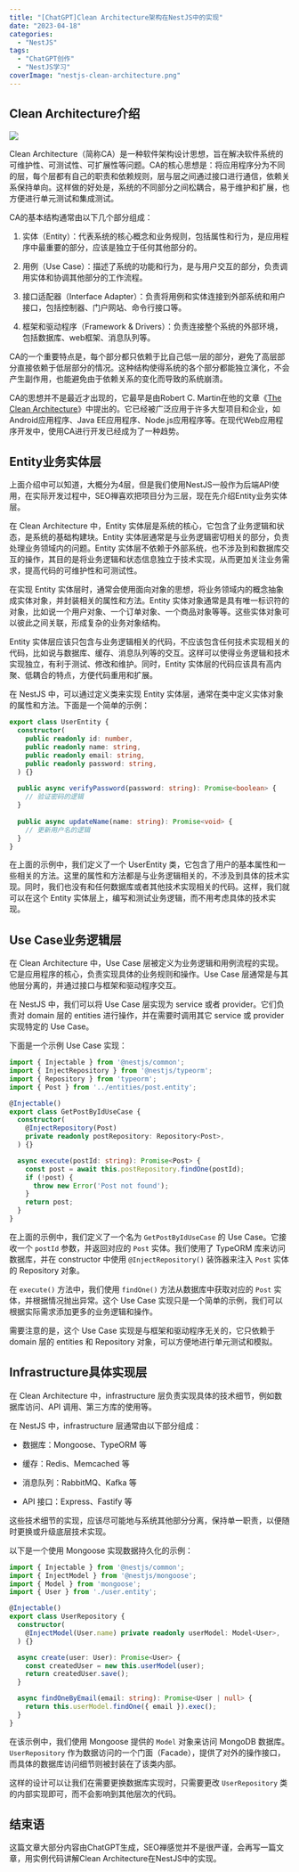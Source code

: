 ```yaml
---
title: "[ChatGPT]Clean Architecture架构在NestJS中的实现"
date: "2023-04-18"
categories: 
  - "NestJS"
tags: 
  - "ChatGPT创作"
  - "NestJS学习"
coverImage: "nestjs-clean-architecture.png"
---
```


## Clean Architecture介绍

![](images/clean-architecture.png)

Clean Architecture（简称CA）是一种软件架构设计思想，旨在解决软件系统的可维护性、可测试性、可扩展性等问题。CA的核心思想是：将应用程序分为不同的层，每个层都有自己的职责和依赖规则，层与层之间通过接口进行通信，依赖关系保持单向。这样做的好处是，系统的不同部分之间松耦合，易于维护和扩展，也方便进行单元测试和集成测试。

CA的基本结构通常由以下几个部分组成：

1. 实体（Entity）：代表系统的核心概念和业务规则，包括属性和行为，是应用程序中最重要的部分，应该是独立于任何其他部分的。

3. 用例（Use Case）：描述了系统的功能和行为，是与用户交互的部分，负责调用实体和协调其他部分的工作流程。

5. 接口适配器（Interface Adapter）：负责将用例和实体连接到外部系统和用户接口，包括控制器、门户网站、命令行接口等。

7. 框架和驱动程序（Framework & Drivers）：负责连接整个系统的外部环境，包括数据库、web框架、消息队列等。

CA的一个重要特点是，每个部分都只依赖于比自己低一层的部分，避免了高层部分直接依赖于低层部分的情况。这种结构使得系统的各个部分都能独立演化，不会产生副作用，也能避免由于依赖关系的变化而导致的系统崩溃。

CA的思想并不是最近才出现的，它最早是由Robert C. Martin在他的文章《[The Clean Architecture](https://blog.cleancoder.com/uncle-bob/2012/08/13/the-clean-architecture.html)》中提出的。它已经被广泛应用于许多大型项目和企业，如Android应用程序、Java EE应用程序、Node.js应用程序等。在现代Web应用程序开发中，使用CA进行开发已经成为了一种趋势。

## Entity业务实体层

上面介绍中可以知道，大概分为4层，但是我们使用NestJS一般作为后端API使用，在实际开发过程中，SEO禅喜欢把项目分为三层，现在先介绍Entity业务实体层。

在 Clean Architecture 中，Entity 实体层是系统的核心，它包含了业务逻辑和状态，是系统的基础构建块。Entity 实体层通常是与业务逻辑密切相关的部分，负责处理业务领域内的问题。Entity 实体层不依赖于外部系统，也不涉及到和数据库交互的操作，其目的是将业务逻辑和状态信息独立于技术实现，从而更加关注业务需求，提高代码的可维护性和可测试性。

在实现 Entity 实体层时，通常会使用面向对象的思想，将业务领域内的概念抽象成实体对象，并封装相关的属性和方法。Entity 实体对象通常是具有唯一标识符的对象，比如说一个用户对象、一个订单对象、一个商品对象等等。这些实体对象可以彼此之间关联，形成复杂的业务对象结构。

Entity 实体层应该只包含与业务逻辑相关的代码，不应该包含任何技术实现相关的代码，比如说与数据库、缓存、消息队列等的交互。这样可以使得业务逻辑和技术实现独立，有利于测试、修改和维护。同时，Entity 实体层的代码应该具有高内聚、低耦合的特点，方便代码重用和扩展。

在 NestJS 中，可以通过定义类来实现 Entity 实体层，通常在类中定义实体对象的属性和方法。下面是一个简单的示例：
```ts
export class UserEntity {
  constructor(
    public readonly id: number,
    public readonly name: string,
    public readonly email: string,
    public readonly password: string,
  ) {}
  
  public async verifyPassword(password: string): Promise<boolean> {
    // 验证密码的逻辑
  }
  
  public async updateName(name: string): Promise<void> {
    // 更新用户名的逻辑
  }
}
```
在上面的示例中，我们定义了一个 UserEntity 类，它包含了用户的基本属性和一些相关的方法。这里的属性和方法都是与业务逻辑相关的，不涉及到具体的技术实现。同时，我们也没有和任何数据库或者其他技术实现相关的代码。这样，我们就可以在这个 Entity 实体层上，编写和测试业务逻辑，而不用考虑具体的技术实现。

## Use Case业务逻辑层

在 Clean Architecture 中，Use Case 层被定义为业务逻辑和用例流程的实现。它是应用程序的核心，负责实现具体的业务规则和操作。Use Case 层通常是与其他层分离的，并通过接口与框架和驱动程序交互。

在 NestJS 中，我们可以将 Use Case 层实现为 service 或者 provider。它们负责对 domain 层的 entities 进行操作，并在需要时调用其它 service 或 provider 实现特定的 Use Case。

下面是一个示例 Use Case 实现：
```ts
import { Injectable } from '@nestjs/common';
import { InjectRepository } from '@nestjs/typeorm';
import { Repository } from 'typeorm';
import { Post } from '../entities/post.entity';

@Injectable()
export class GetPostByIdUseCase {
  constructor(
    @InjectRepository(Post)
    private readonly postRepository: Repository<Post>,
  ) {}

  async execute(postId: string): Promise<Post> {
    const post = await this.postRepository.findOne(postId);
    if (!post) {
      throw new Error('Post not found');
    }
    return post;
  }
}
```
在上面的示例中，我们定义了一个名为 `GetPostByIdUseCase` 的 Use Case。它接收一个 `postId` 参数，并返回对应的 `Post` 实体。我们使用了 TypeORM 库来访问数据库，并在 constructor 中使用 `@InjectRepository()` 装饰器来注入 `Post` 实体的 Repository 对象。

在 `execute()` 方法中，我们使用 `findOne()` 方法从数据库中获取对应的 `Post` 实体，并根据情况抛出异常。这个 Use Case 实现只是一个简单的示例，我们可以根据实际需求添加更多的业务逻辑和操作。

需要注意的是，这个 Use Case 实现是与框架和驱动程序无关的，它只依赖于 domain 层的 entities 和 Repository 对象，可以方便地进行单元测试和模拟。

## Infrastructure具体实现层

在 Clean Architecture 中，infrastructure 层负责实现具体的技术细节，例如数据库访问、API 调用、第三方库的使用等。

在 NestJS 中，infrastructure 层通常由以下部分组成：

- 数据库：Mongoose、TypeORM 等

- 缓存：Redis、Memcached 等

- 消息队列：RabbitMQ、Kafka 等

- API 接口：Express、Fastify 等

这些技术细节的实现，应该尽可能地与系统其他部分分离，保持单一职责，以便随时更换或升级底层技术实现。

以下是一个使用 Mongoose 实现数据持久化的示例：
```ts
import { Injectable } from '@nestjs/common';
import { InjectModel } from '@nestjs/mongoose';
import { Model } from 'mongoose';
import { User } from './user.entity';

@Injectable()
export class UserRepository {
  constructor(
    @InjectModel(User.name) private readonly userModel: Model<User>,
  ) {}

  async create(user: User): Promise<User> {
    const createdUser = new this.userModel(user);
    return createdUser.save();
  }

  async findOneByEmail(email: string): Promise<User | null> {
    return this.userModel.findOne({ email }).exec();
  }
}
```

在该示例中，我们使用 Mongoose 提供的 `Model` 对象来访问 MongoDB 数据库。`UserRepository` 作为数据访问的一个门面（Facade），提供了对外的操作接口，而具体的数据库访问细节则被封装在了该类内部。

这样的设计可以让我们在需要更换数据库实现时，只需要更改 `UserRepository` 类的内部实现即可，而不会影响到其他层次的代码。

## 结束语

这篇文章大部分内容由ChatGPT生成，SEO禅感觉并不是很严谨，会再写一篇文章，用实例代码讲解Clean Architecture在NestJS中的实现。
